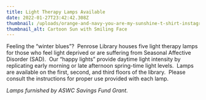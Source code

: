 ```yaml
---
title: Light Therapy Lamps Available
date: 2022-01-27T23:42:42.308Z
thumbnail: /uploads/orange-and-navy-you-are-my-sunshine-t-shirt-instagram-post-500-×-500-px-.jpg
thumbnail_alt: Cartoon Sun with Smiling Face
---
```

Feeling the “winter blues”?  Penrose Library houses five light therapy lamps for those who feel light deprived or are suffering from Seasonal Affective Disorder (SAD).  Our “happy lights” provide daytime light intensity by replicating early morning or late afternoon spring-time light levels.  Lamps are available on the first, second, and third floors of the library.  Please consult the instructions for proper use provided with each lamp.

*Lamps furnished by ASWC Savings Fund Grant.*